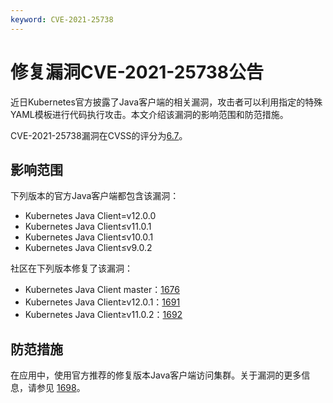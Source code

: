 ```yaml
---
keyword: CVE-2021-25738
---
```


# 修复漏洞CVE-2021-25738公告

近日Kubernetes官方披露了Java客户端的相关漏洞，攻击者可以利用指定的特殊YAML模板进行代码执行攻击。本文介绍该漏洞的影响范围和防范措施。

CVE-2021-25738漏洞在CVSS的评分为[6.7](https://www.first.org/cvss/calculator/3.1#CVSS:3.1/AV:L/AC:L/PR:H/UI:N/S:U/C:H/I:H/A:H)。

## 影响范围

下列版本的官方Java客户端都包含该漏洞：

-   Kubernetes Java Client=v12.0.0
-   Kubernetes Java Client≤v11.0.1
-   Kubernetes Java Client≤v10.0.1
-   Kubernetes Java Client≤v9.0.2

社区在下列版本修复了该漏洞：

-   Kubernetes Java Client master：[1676](https://github.com/kubernetes-client/java/pull/1676)
-   Kubernetes Java Client≥v12.0.1：[1691](https://github.com/kubernetes-client/java/pull/1691)
-   Kubernetes Java Client≥v11.0.2：[1692](https://github.com/kubernetes-client/java/pull/1692)

## 防范措施

在应用中，使用官方推荐的修复版本Java客户端访问集群。关于漏洞的更多信息，请参见 [1698](https://github.com/kubernetes-client/java/issues/1698)。

